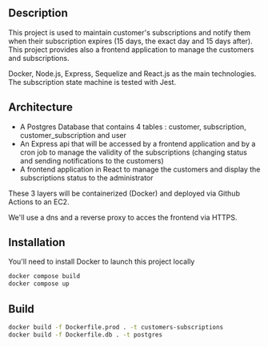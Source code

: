 ## Description

This project is used to maintain customer's subscriptions and notify them when their subscription expires (15 days, the exact day and 15 days after). This project provides also a frontend application to manage the customers and subscriptions.

Docker, Node.js, Express, Sequelize and React.js as the main technologies.
The subscription state machine is tested with Jest.

## Architecture

- A Postgres Database that contains 4 tables : customer, subscription, customer_subscription and user
- An Express api that will be accessed by a frontend application and by a cron job to manage the validity of the subscriptions (changing status and sending notifications to the customers)
- A frontend application in React to manage the customers and display the subscriptions status to the administrator

These 3 layers will be containerized (Docker) and deployed via Github Actions to an EC2.

We'll use a dns and a reverse proxy to acces the frontend via HTTPS.

## Installation

You'll need to install Docker to launch this project locally

```bash
docker compose build
docker compose up
```

## Build

```bash
docker build -f Dockerfile.prod . -t customers-subscriptions
docker build -f Dockerfile.db . -t postgres
```
